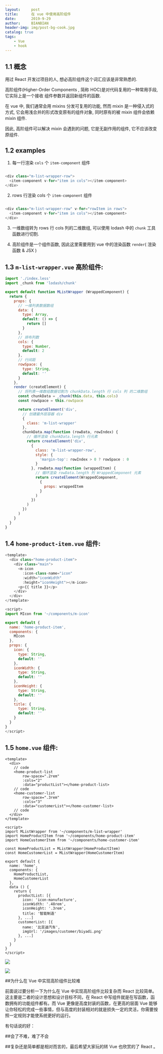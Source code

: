 ```yaml
---
layout:     post
title:      在 vue 中使用高阶组件
date:       2019-9-29
author:    	BIANBIAN
header-img: img/post-bg-cook.jpg
catalog: true
tags:
    - Vue
    - hook
---
```


## 1.1 概念
用过 React 开发过项目的人, 想必高阶组件这个词汇应该是非常熟悉的.

高阶组件(Higher-Order Components
, 简称 HOC)是对代码复用的一种常用手段, 它实际上是一个接收 组件参数并返回新组件的函数.

在 vue 中, 我们通常会用 mixins 分发可复用的功能, 然而 mixin 是一种侵入式的方式, 它会用浅合并的形式改变原有的组件对象, 同时原有的被 mixin 组件会依赖 mixin 组件.

因此, 高阶组件可以解决 mixin 会遇到的问题, 它是无副作用的组件, 它不应该改变原组件. 





## 1.2 examples

1. 每一行渲染 `cols` 个 `item-component` 组件
```javascript

<div class="m-list-wrapper-row">
  <item-component v-for="item in cols"></item-component>
</div>


```

2. rows 行渲染 cols 个 `item-component` 组件
```javascript

<div class="m-list-wrapper-row" v-for="rowItem in rows">
  <item-component v-for="item in cols"></item-component>
</div>


```
3. 一维数组转为 rows 行 cols 列的二维数组, 可以使用 lodash 中的 `chunk` 工具函数进行切割.
 
4. 高阶组件是一个组件函数, 因此这里需要用到 vue 中的渲染函数 `render`( 渲染函数 & JSX )

## 1.3 `m-list-wrapper.vue` 高阶组件:


```javascript
import './index.less'
import _chunk from 'lodash/chunk'

export default function MListWrapper (WrappedComponent) {
  return {
    props: {
      // 一维列表数据数组
      data: {
        type: Array,
        default: () => {
          return []
        }
      },
      // 排布列数
      cols: {
        type: Number,
        default: 2
      },
      // 行间距
      rowSpace: {
        type: String,
        default: ''
      }
    },
    render (createElement) {
      // 将列表一维数组数据切割为 chunkData.length 行 cols 列 的二维数组
      const chunkData = _chunk(this.data, this.cols)
      const rowSpace = this.rowSpace

      return createElement('div',
        // 创建最外层容器 div
        {
          class: 'm-list-wrapper'
        },
        chunkData.map(function (rowData, rowIndex) {
          // 循环渲染 chunkData.length 行元素
          return createElement('div',
            {
              class: 'm-list-wrapper-row',
              style: {
                'margin-top': rowIndex > 0 ? rowSpace : 0
              }
            }, rowData.map(function (wrappedItem) {
              // 循环渲染 rowData.length 列 WrappedComponent 元素
              return createElement(WrappedComponent,
                {
                  props: wrappedItem
                }
              )
            })
          )
        })
      )
    }
  }
}

```



## 1.4 `home-product-item.vue`  组件:


```javascript
<template>
  <div class="home-product-item">
    <div class="main">
      <m-icon
        :icon-class-name="icon"
        :width="iconWidth"
        :height="iconHeight"></m-icon>
      <p>{{ title }}</p>
    </div>
  </div>
</template>

<script>
import MIcon from '~/components/m-icon'

export default {
  name: 'home-product-item',
  components: {
    MIcon
  },
  props: {
    icon: {
      type: String,
      default: ''
    },
    iconWidth: {
      type: String,
      default: ''
    },
    iconHeight: {
      type: String,
      default: ''
    },
    title: {
      type: String,
      default: ''
    }
  }
}
</script>
```


## 1.5 `home.vue` 组件:

```
<template>
  <div>
    // code
    <home-product-list
        row-space=".2rem"
        :cols="2"
        :data="productList"></home-product-list>
    // code
    <home-customer-list
        row-space=".3rem"
        :cols="3"
        :data="customerList"></home-customer-list>
    // code
  </div>
</template>

<script>
import MListWrapper from '~/components/m-list-wrapper'
import HomeProductItem from '~/components/home-product-item'
import HomeCustomerItem from '~/components/home-customer-item'

const HomeProductList = MListWrapper(HomeProductItem)
const HomeCustomerList = MListWrapper(HomeCustomerItem)

export default {
  name: 'home',
  components: {
    HomeProductList,
    HomeCustomerList
  },
  data () {
    return {
      productList: [{
        icon: 'icon-manufacture',
        iconWidth: '.48rem',
        iconHeight: '.3rem',
        title: '智能制造'
      }, ...]
      customerList: [{
        name: '比亚迪汽车',
        imgUrl: '/images/customer/biyadi.png'
      }, ...]
    }
  }
}
</script>

```
![](http://mx.meicloud.com/ask/uploads/article/20180719/7717c45baee80eb33a6c88fd43e561bb.png)


![](http://mx.meicloud.com/ask/uploads/article/20180719/0dd6db4645644065a4d4d58e4d862f71.png)


##为什么在 Vue 中实现高阶组件比较难

前面说过要分析一下为什么在 Vue 中实现高阶组件比较复杂而 React 比较简单。这主要是二者的设计思想和设计目标不同，在 React 中写组件就是在写函数，函数拥有的功能组件都有。而 Vue 更像是高度封装的函数，在更高的层面 Vue 能够让你轻松的完成一些事情，但与高度的封装相对的就是损失一定的灵活，你需要按照一定规则才能使系统更好的运行。

有句话说的好：

##会了不难，难了不会

##复杂还是简单都是相对而言的，最后希望大家玩的转 Vue 也欣赏的了 React 。

